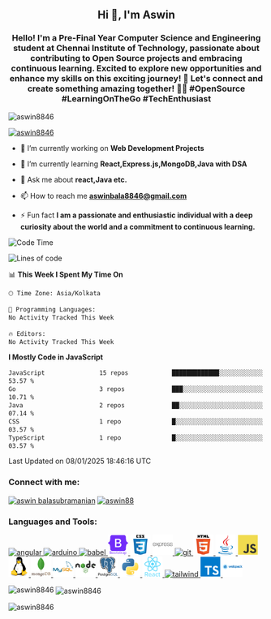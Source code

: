 <h2 align="center">Hi 👋, I'm Aswin</h1>
<h3 align="center">Hello! I'm a Pre-Final Year Computer Science and Engineering student at Chennai Institute of Technology, passionate about contributing to Open Source projects and embracing continuous learning. Excited to explore new opportunities and enhance my skills on this exciting journey! 🚀 Let's connect and create something amazing together! 👨‍💻 #OpenSource #LearningOnTheGo #TechEnthusiast</h3>

<p align="left"> <img src="https://komarev.com/ghpvc/?username=aswin8846&label=Profile%20views&color=0e75b6&style=flat" alt="aswin8846" /> </p>

<p align="left"> <a href="https://github.com/ryo-ma/github-profile-trophy"><img src="https://github-profile-trophy.vercel.app/?username=aswin8846" alt="aswin8846" /></a> </p>

- 🔭 I’m currently working on **Web Development Projects**

- 🌱 I’m currently learning **React,Express.js,MongoDB,Java with DSA**

- 💬 Ask me about **react,Java etc.**

- 📫 How to reach me **aswinbala8846@gmail.com**

- ⚡ Fun fact **I am a passionate and enthusiastic individual with a deep curiosity about the world and a commitment to continuous learning.**

<!--START_SECTION:waka-->
![Code Time](http://img.shields.io/badge/Code%20Time-101%20hrs%2051%20mins-blue)

![Lines of code](https://img.shields.io/badge/From%20Hello%20World%20I%27ve%20Written-548.6%20thousand%20lines%20of%20code-blue)

📊 **This Week I Spent My Time On** 

```text
🕑︎ Time Zone: Asia/Kolkata

💬 Programming Languages: 
No Activity Tracked This Week

🔥 Editors: 
No Activity Tracked This Week
```

**I Mostly Code in JavaScript** 

```text
JavaScript               15 repos            █████████████░░░░░░░░░░░░   53.57 % 
Go                       3 repos             ███░░░░░░░░░░░░░░░░░░░░░░   10.71 % 
Java                     2 repos             ██░░░░░░░░░░░░░░░░░░░░░░░   07.14 % 
CSS                      1 repo              █░░░░░░░░░░░░░░░░░░░░░░░░   03.57 % 
TypeScript               1 repo              █░░░░░░░░░░░░░░░░░░░░░░░░   03.57 % 
```




 Last Updated on 08/01/2025 18:46:16 UTC
<!--END_SECTION:waka-->

<h3 align="left">Connect with me:</h3>
<p align="left">
<a href="https://www.linkedin.com/in/b-a-aswin-b4a74525b/" target="blank"><img align="center" src="https://raw.githubusercontent.com/rahuldkjain/github-profile-readme-generator/master/src/images/icons/Social/linked-in-alt.svg" alt="aswin balasubramanian" height="30" width="40" /></a>
<a href="https://www.leetcode.com/aswin88" target="blank"><img align="center" src="https://raw.githubusercontent.com/rahuldkjain/github-profile-readme-generator/master/src/images/icons/Social/leet-code.svg" alt="aswin88" height="30" width="40" /></a>
</p>

<h3 align="left">Languages and Tools:</h3>
<p align="left"> <a href="https://angular.io" target="_blank" rel="noreferrer"> <img src="https://angular.io/assets/images/logos/angular/angular.svg" alt="angular" width="40" height="40"/> </a> <a href="https://www.arduino.cc/" target="_blank" rel="noreferrer"> <img src="https://cdn.worldvectorlogo.com/logos/arduino-1.svg" alt="arduino" width="40" height="40"/> </a> <a href="https://babeljs.io/" target="_blank" rel="noreferrer"> <img src="https://www.vectorlogo.zone/logos/babeljs/babeljs-icon.svg" alt="babel" width="40" height="40"/> </a> <a href="https://getbootstrap.com" target="_blank" rel="noreferrer"> <img src="https://raw.githubusercontent.com/devicons/devicon/master/icons/bootstrap/bootstrap-plain-wordmark.svg" alt="bootstrap" width="40" height="40"/> </a> <a href="https://www.w3schools.com/css/" target="_blank" rel="noreferrer"> <img src="https://raw.githubusercontent.com/devicons/devicon/master/icons/css3/css3-original-wordmark.svg" alt="css3" width="40" height="40"/> </a> <a href="https://expressjs.com" target="_blank" rel="noreferrer"> <img src="https://raw.githubusercontent.com/devicons/devicon/master/icons/express/express-original-wordmark.svg" alt="express" width="40" height="40"/> </a> <a href="https://git-scm.com/" target="_blank" rel="noreferrer"> <img src="https://www.vectorlogo.zone/logos/git-scm/git-scm-icon.svg" alt="git" width="40" height="40"/> </a> <a href="https://www.w3.org/html/" target="_blank" rel="noreferrer"> <img src="https://raw.githubusercontent.com/devicons/devicon/master/icons/html5/html5-original-wordmark.svg" alt="html5" width="40" height="40"/> </a> <a href="https://www.java.com" target="_blank" rel="noreferrer"> <img src="https://raw.githubusercontent.com/devicons/devicon/master/icons/java/java-original.svg" alt="java" width="40" height="40"/> </a> <a href="https://developer.mozilla.org/en-US/docs/Web/JavaScript" target="_blank" rel="noreferrer"> <img src="https://raw.githubusercontent.com/devicons/devicon/master/icons/javascript/javascript-original.svg" alt="javascript" width="40" height="40"/> </a> <a href="https://www.linux.org/" target="_blank" rel="noreferrer"> <img src="https://raw.githubusercontent.com/devicons/devicon/master/icons/linux/linux-original.svg" alt="linux" width="40" height="40"/> </a> <a href="https://www.mongodb.com/" target="_blank" rel="noreferrer"> <img src="https://raw.githubusercontent.com/devicons/devicon/master/icons/mongodb/mongodb-original-wordmark.svg" alt="mongodb" width="40" height="40"/> </a> <a href="https://www.mysql.com/" target="_blank" rel="noreferrer"> <img src="https://raw.githubusercontent.com/devicons/devicon/master/icons/mysql/mysql-original-wordmark.svg" alt="mysql" width="40" height="40"/> </a> <a href="https://nodejs.org" target="_blank" rel="noreferrer"> <img src="https://raw.githubusercontent.com/devicons/devicon/master/icons/nodejs/nodejs-original-wordmark.svg" alt="nodejs" width="40" height="40"/> </a> <a href="https://www.postgresql.org" target="_blank" rel="noreferrer"> <img src="https://raw.githubusercontent.com/devicons/devicon/master/icons/postgresql/postgresql-original-wordmark.svg" alt="postgresql" width="40" height="40"/> </a> <a href="https://www.python.org" target="_blank" rel="noreferrer"> <img src="https://raw.githubusercontent.com/devicons/devicon/master/icons/python/python-original.svg" alt="python" width="40" height="40"/> </a> <a href="https://reactjs.org/" target="_blank" rel="noreferrer"> <img src="https://raw.githubusercontent.com/devicons/devicon/master/icons/react/react-original-wordmark.svg" alt="react" width="40" height="40"/> </a> <a href="https://tailwindcss.com/" target="_blank" rel="noreferrer"> <img src="https://www.vectorlogo.zone/logos/tailwindcss/tailwindcss-icon.svg" alt="tailwind" width="40" height="40"/> </a> <a href="https://www.typescriptlang.org/" target="_blank" rel="noreferrer"> <img src="https://raw.githubusercontent.com/devicons/devicon/master/icons/typescript/typescript-original.svg" alt="typescript" width="40" height="40"/> </a> <a href="https://webpack.js.org" target="_blank" rel="noreferrer"> <img src="https://raw.githubusercontent.com/devicons/devicon/d00d0969292a6569d45b06d3f350f463a0107b0d/icons/webpack/webpack-original-wordmark.svg" alt="webpack" width="40" height="40"/> </a> </p>

<p><img align="left" src="https://github-readme-stats.vercel.app/api/top-langs?username=aswin8846&show_icons=true&locale=en&layout=compact" alt="aswin8846" /></p>

<p>&nbsp;<img align="center" src="https://github-readme-stats.vercel.app/api?username=aswin8846&show_icons=true&locale=en" alt="aswin8846" /></p>

<p><img align="center" src="https://github-readme-streak-stats.herokuapp.com/?user=aswin8846&" alt="aswin8846" /></p>
